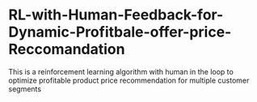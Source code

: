 # RL-with-Human-Feedback-for-Dynamic-Profitbale-offer-price-Reccomandation
This is a reinforcement learning algorithm with human in the loop to optimize profitable product price recommendation for multiple customer segments 
